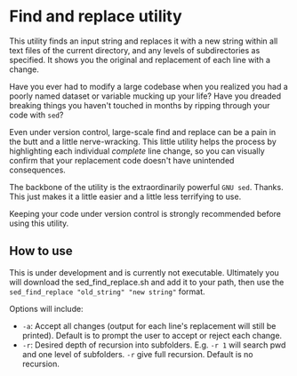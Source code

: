 # Find and replace utility

This utility finds an input string and replaces it with a new string within all text files of the current directory, and any levels of subdirectories as specified. It shows you the original and replacement of each line with a change.

Have you ever had to modify a large codebase when you realized you had a poorly named dataset or variable mucking up your life? Have you dreaded breaking things you haven't touched in months by ripping through your code with `sed`?

Even under version control, large-scale find and replace can be a pain in the butt and a little nerve-wracking. This little utility helps the process by highlighting each individual *complete* line change, so you can visually confirm that your replacement code doesn't have unintended consequences.

The backbone of the utility is the extraordinarily powerful `GNU sed`. Thanks. This just makes it a little easier and a little less terrifying to use.

Keeping your code under version control is strongly recommended before using this utility.

## How to use

This is under development and is currently not executable. Ultimately you will download the sed_find_replace.sh and add it to your path, then use the `sed_find_replace "old_string" "new string"` format.

Options will include:

* `-a`: Accept all changes (output for each line's replacement will still be printed). Default is to prompt the user to accept or reject each change.
* `-r`: Desired depth of recursion into subfolders. E.g. `-r 1` will search pwd and one level of subfolders. `-r` give full recursion. Default is no recursion.

